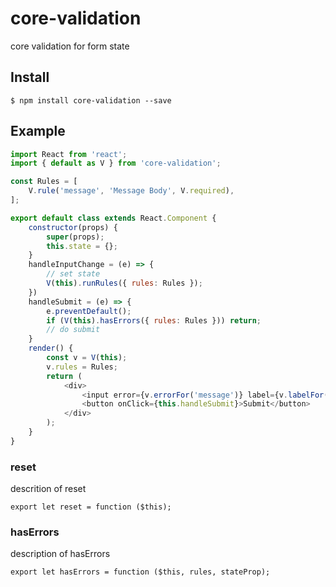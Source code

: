 # core-validation
core validation for form state

## Install

```
$ npm install core-validation --save
```

## Example

```javascript
import React from 'react';
import { default as V } from 'core-validation';

const Rules = [
    V.rule('message', 'Message Body', V.required),
];

export default class extends React.Component {
    constructor(props) {
        super(props);
        this.state = {};
    }
    handleInputChange = (e) => {
        // set state
        V(this).runRules({ rules: Rules });
    })
    handleSubmit = (e) => {
        e.preventDefault();
        if (V(this).hasErrors({ rules: Rules })) return;
        // do submit
    }
    render() {
        const v = V(this);
        v.rules = Rules;
        return (
            <div>
                <input error={v.errorFor('message')} label={v.labelFor('message')} value={v.valueFor('message')} onChange={this.handleInputChange} />
                <button onClick={this.handleSubmit}>Submit</button>
            </div>
        );
    }
}
```




### reset
descrition of reset

`export let reset = function ($this);`

### hasErrors
description of hasErrors

`export let hasErrors = function ($this, rules, stateProp);`

